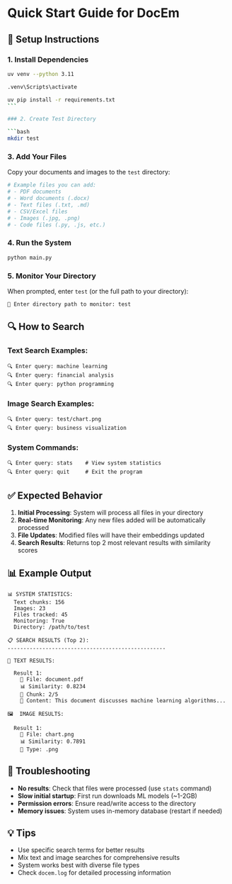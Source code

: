 # Quick Start Guide for DocEm

## 🚀 Setup Instructions

### 1. Install Dependencies

```bash
uv venv --python 3.11
```

```bash
.venv\Scripts\activate
```

````bash
uv pip install -r requirements.txt
```

### 2. Create Test Directory

```bash
mkdir test
````

### 3. Add Your Files

Copy your documents and images to the `test` directory:

```bash
# Example files you can add:
# - PDF documents
# - Word documents (.docx)
# - Text files (.txt, .md)
# - CSV/Excel files
# - Images (.jpg, .png)
# - Code files (.py, .js, etc.)
```

### 4. Run the System

```bash
python main.py
```

### 5. Monitor Your Directory

When prompted, enter `test` (or the full path to your directory):

```
📁 Enter directory path to monitor: test
```

## 🔍 How to Search

### Text Search Examples:

```
🔍 Enter query: machine learning
🔍 Enter query: financial analysis
🔍 Enter query: python programming
```

### Image Search Examples:

```
🔍 Enter query: test/chart.png
🔍 Enter query: business visualization
```

### System Commands:

```
🔍 Enter query: stats    # View system statistics
🔍 Enter query: quit     # Exit the program
```

## ✅ Expected Behavior

1. **Initial Processing**: System will process all files in your directory
2. **Real-time Monitoring**: Any new files added will be automatically processed
3. **File Updates**: Modified files will have their embeddings updated
4. **Search Results**: Returns top 2 most relevant results with similarity scores

## 📊 Example Output

```
📊 SYSTEM STATISTICS:
  Text chunks: 156
  Images: 23
  Files tracked: 45
  Monitoring: True
  Directory: /path/to/test

📋 SEARCH RESULTS (Top 2):
--------------------------------------------------

📄 TEXT RESULTS:

  Result 1:
    📁 File: document.pdf
    📊 Similarity: 0.8234
    📑 Chunk: 2/5
    📝 Content: This document discusses machine learning algorithms...

🖼️  IMAGE RESULTS:

  Result 1:
    📁 File: chart.png
    📊 Similarity: 0.7891
    🎨 Type: .png
```

## 🚨 Troubleshooting

- **No results**: Check that files were processed (use `stats` command)
- **Slow initial startup**: First run downloads ML models (~1-2GB)
- **Permission errors**: Ensure read/write access to the directory
- **Memory issues**: System uses in-memory database (restart if needed)

## 💡 Tips

- Use specific search terms for better results
- Mix text and image searches for comprehensive results
- System works best with diverse file types
- Check `docem.log` for detailed processing information

```

```


